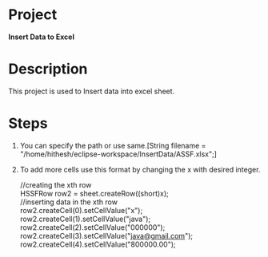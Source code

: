 # **Project**
**Insert Data to Excel**

# **Description**
This project is used to Insert data into excel sheet.

# **Steps**
1. You can specify the path or use same.[String filename = "/home/hithesh/eclipse-workspace/InsertData/ASSF.xlsx";]
2. To add more cells use this format by changing the x with desired integer.

   //creating the xth row  
    HSSFRow row2 = sheet.createRow((short)x);  
	//inserting data in the xth row  
	row2.createCell(0).setCellValue("x");  
	row2.createCell(1).setCellValue("java");  
	row2.createCell(2).setCellValue("000000");  
	row2.createCell(3).setCellValue("java@gmail.com");  
	row2.createCell(4).setCellValue("800000.00"); 